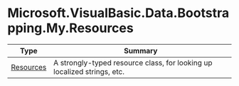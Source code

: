 ﻿
# Microsoft.VisualBasic.Data.Bootstrapping.My.Resources

|Type|Summary|
|----|-------|
|[Resources](./Resources.md)|A strongly-typed resource class, for looking up localized strings, etc.|

